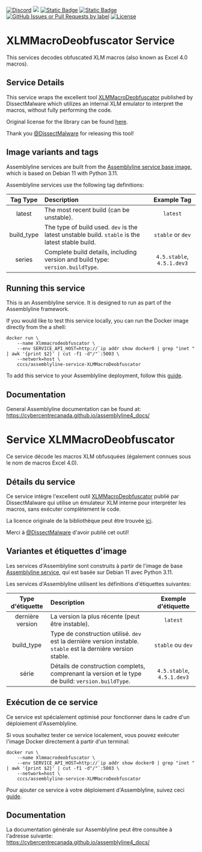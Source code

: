 [![Discord](https://img.shields.io/badge/chat-on%20discord-7289da.svg?sanitize=true)](https://discord.gg/GUAy9wErNu)
[![](https://img.shields.io/discord/908084610158714900)](https://discord.gg/GUAy9wErNu)
[![Static Badge](https://img.shields.io/badge/github-assemblyline-blue?logo=github)](https://github.com/CybercentreCanada/assemblyline)
[![Static Badge](https://img.shields.io/badge/github-assemblyline_service_XLMMacroDeobfuscator-blue?logo=github)](https://github.com/CybercentreCanada/assemblyline-service-XLMMacroDeobfuscator)
[![GitHub Issues or Pull Requests by label](https://img.shields.io/github/issues/CybercentreCanada/assemblyline/service-XLMMacroDeobfuscator)](https://github.com/CybercentreCanada/assemblyline/issues?q=is:issue+is:open+label:service-XLMMacroDeobfuscator)
[![License](https://img.shields.io/github/license/CybercentreCanada/assemblyline-service-XLMMacroDeobfuscator)](./LICENSE)

# XLMMacroDeobfuscator Service

This services decodes obfuscated XLM macros (also known as Excel 4.0 macros).

## Service Details

This service wraps the excellent tool [XLMMacroDeobfuscator](https://github.com/DissectMalware/XLMMacroDeobfuscator) published by DissectMalware which utilizes an internal XLM emulator to interpret the macros, without fully performing the code.

Original license for the library can be found [here](https://github.com/DissectMalware/XLMMacroDeobfuscator/blob/master/LICENSE).

Thank you [@DissectMalware](https://github.com/DissectMalware) for releasing this tool!

## Image variants and tags

Assemblyline services are built from the [Assemblyline service base image](https://hub.docker.com/r/cccs/assemblyline-v4-service-base),
which is based on Debian 11 with Python 3.11.

Assemblyline services use the following tag definitions:

| **Tag Type** | **Description**                                                                                  |      **Example Tag**       |
| :----------: | :----------------------------------------------------------------------------------------------- | :------------------------: |
|    latest    | The most recent build (can be unstable).                                                         |          `latest`          |
|  build_type  | The type of build used. `dev` is the latest unstable build. `stable` is the latest stable build. |     `stable` or `dev`      |
|    series    | Complete build details, including version and build type: `version.buildType`.                   | `4.5.stable`, `4.5.1.dev3` |

## Running this service

This is an Assemblyline service. It is designed to run as part of the Assemblyline framework.

If you would like to test this service locally, you can run the Docker image directly from the a shell:

    docker run \
        --name Xlmmacrodeobfuscator \
        --env SERVICE_API_HOST=http://`ip addr show docker0 | grep "inet " | awk '{print $2}' | cut -f1 -d"/"`:5003 \
        --network=host \
        cccs/assemblyline-service-XLMMacroDeobfuscator

To add this service to your Assemblyline deployment, follow this
[guide](https://cybercentrecanada.github.io/assemblyline4_docs/developer_manual/services/run_your_service/#add-the-container-to-your-deployment).

## Documentation

General Assemblyline documentation can be found at: https://cybercentrecanada.github.io/assemblyline4_docs/

# Service XLMMacroDeobfuscator

Ce service décode les macros XLM obfusquées (également connues sous le nom de macros Excel 4.0).

## Détails du service

Ce service intègre l'excellent outil [XLMMacroDeobfuscator](https://github.com/DissectMalware/XLMMacroDeobfuscator) publié par DissectMalware qui utilise un émulateur XLM interne pour interpréter les macros, sans exécuter complètement le code.

La licence originale de la bibliothèque peut être trouvée [ici](https://github.com/DissectMalware/XLMMacroDeobfuscator/blob/master/LICENSE).

Merci à [@DissectMalware](https://github.com/DissectMalware) d'avoir publié cet outil!

## Variantes et étiquettes d'image

Les services d'Assemblyline sont construits à partir de l'image de base [Assemblyline service](https://hub.docker.com/r/cccs/assemblyline-v4-service-base),
qui est basée sur Debian 11 avec Python 3.11.

Les services d'Assemblyline utilisent les définitions d'étiquettes suivantes:

| **Type d'étiquette** | **Description**                                                                                                |  **Exemple d'étiquette**   |
| :------------------: | :------------------------------------------------------------------------------------------------------------- | :------------------------: |
|   dernière version   | La version la plus récente (peut être instable).                                                               |          `latest`          |
|      build_type      | Type de construction utilisé. `dev` est la dernière version instable. `stable` est la dernière version stable. |     `stable` ou `dev`      |
|        série         | Détails de construction complets, comprenant la version et le type de build: `version.buildType`.              | `4.5.stable`, `4.5.1.dev3` |

## Exécution de ce service

Ce service est spécialement optimisé pour fonctionner dans le cadre d'un déploiement d'Assemblyline.

Si vous souhaitez tester ce service localement, vous pouvez exécuter l'image Docker directement à partir d'un terminal:

    docker run \
        --name Xlmmacrodeobfuscator \
        --env SERVICE_API_HOST=http://`ip addr show docker0 | grep "inet " | awk '{print $2}' | cut -f1 -d"/"`:5003 \
        --network=host \
        cccs/assemblyline-service-XLMMacroDeobfuscator

Pour ajouter ce service à votre déploiement d'Assemblyline, suivez ceci
[guide](https://cybercentrecanada.github.io/assemblyline4_docs/fr/developer_manual/services/run_your_service/#add-the-container-to-your-deployment).

## Documentation

La documentation générale sur Assemblyline peut être consultée à l'adresse suivante: https://cybercentrecanada.github.io/assemblyline4_docs/
